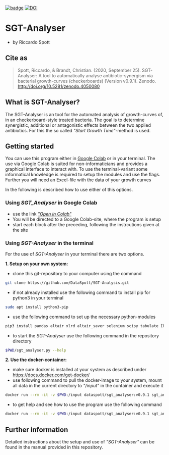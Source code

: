 [![badge](https://colab.research.google.com/assets/colab-badge.svg)](https://colab.research.google.com/github/DataSpott/sgt_analysis/blob/master/sgt_analyser.ipynb)
[![DOI](https://zenodo.org/badge/DOI/10.5281/zenodo.4050080.svg)](https://doi.org/10.5281/zenodo.4050080)

# SGT-Analyser
* by Riccardo Spott

## Cite as

> Spott, Riccardo, & Brandt, Christian. (2020, September 25). SGT-Analyser: A tool to automatically analyse antibiotic-synergism via bacterial growth-curves (checkerboards) (Version v0.9.1). Zenodo. http://doi.org/10.5281/zenodo.4050080

## What is SGT-Analyser?
The SGT-Analyser is an tool for the automated analysis of growth-curves of, in an checkerboard-style treated bacteria.
The goal is to determine synergistic, additional or antagonistic effects between the two applied antibiotics.
For this the so called *"Start Growth Time"*-method is used.

## Getting started
You can use this program either in [Google Colab](https://colab.research.google.com/github/DataSpott/sgt_analysis/blob/master/sgt_analyser.ipynb) or in your terminal.
The use via Google Colab is suited for non-informaticians and
provides a graphical interface to interact with.
To use the terminal-variant some informatical knowledge is required 
to setup the modules and use the flags.
Further you will need an Excel-file with the data of your growth curves

In the following is described how to use either of this options.

### Using *SGT_Analyser* in Google Colab
* use the link *["Open in Colab"](https://colab.research.google.com/github/DataSpott/sgt_analysis/blob/master/sgt_analyser.ipynb)*
* You will be directed to a Google Colab-site, where the program is setup
* start each block after the preceding, following the instrcutions given at the site

### Using *SGT-Analyser* in the terminal
For the use of *SGT-Analyser* in your terminal there are two options.

**1. Setup on your own system:**
* clone this git-repository to your computer using the command
```bash
git clone https://github.com/DataSpott/SGT-Analysis.git
```

* if not already installed use the following command to install pip for python3 in your terminal
```bash
sudo apt install python3-pip
```

* use the following command to set up the necessary python-modules
```bash
pip3 install pandas altair xlrd altair_saver selenium scipy tabulate IPython
```

* to start the *SGT-Analyser* use the following command in the repository directory
```bash
$PWD/sgt_analyser.py --help
```

**2. Use the docker-container:**
* make sure docker is installed at your system as described under https://docs.docker.com/get-docker/
* use following command to pull the docker-image to your system, mount all data in the current directory to *"/input"* in the container and execute it
```bash
docker run --rm -it -v $PWD:/input dataspott/sgt_analyser:v0.9.1 sgt_analyser.py -i /input/tecan_infinite_test_data.xlsx
```
* to get help and see how to use the program use the following command
```bash
docker run --rm -it -v $PWD:/input dataspott/sgt_analyser:v0.9.1 sgt_analyser.py --help
```

## Further information
Detailed instructions about the setup and use of *"SGT-Analyser"* can be found in the manual provided in this repository.
